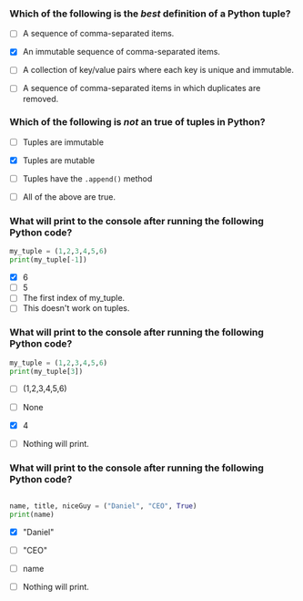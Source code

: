 ### Which of the following is the *best* definition of a Python tuple?
- [ ] A sequence of comma-separated items.
- [x] An immutable sequence of comma-separated items.
- [ ] A collection of key/value pairs where each key is unique and immutable.
- [ ] A sequence of comma-separated items in which duplicates are removed.


### Which of the following is *not* an true of tuples in Python?
- [ ] Tuples are immutable
- [x] Tuples are mutable
- [ ] Tuples have the `.append()` method
- [ ] All of the above are true.


### What will print to the console after running the following Python code?

``` python
my_tuple = (1,2,3,4,5,6)
print(my_tuple[-1])
```

- [x] 6
- [ ] 5
- [ ] The first index of my_tuple.
- [ ] This doesn't work on tuples.

### What will print to the console after running the following Python code?

``` python
my_tuple = (1,2,3,4,5,6)
print(my_tuple[3])
```

- [ ] (1,2,3,4,5,6)
- [ ] None
- [x] 4
- [ ] Nothing will print.


### What will print to the console after running the following Python code?

``` python

name, title, niceGuy = ("Daniel", "CEO", True)
print(name)
```
- [x] "Daniel"
- [ ] "CEO"
- [ ] name
- [ ] Nothing will print.



